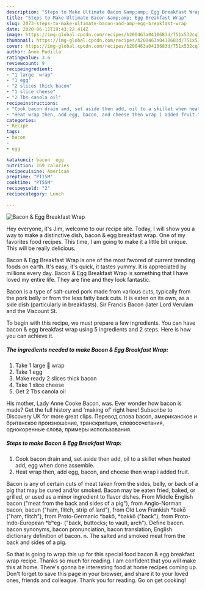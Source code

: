 ```yaml
---
description: "Steps to Make Ultimate Bacon &amp;amp; Egg Breakfast Wrap"
title: "Steps to Make Ultimate Bacon &amp;amp; Egg Breakfast Wrap"
slug: 2073-steps-to-make-ultimate-bacon-and-amp-egg-breakfast-wrap
date: 2020-06-11T19:43:22.414Z
image: https://img-global.cpcdn.com/recipes/b200463a0410683d/751x532cq70/bacon-egg-breakfast-wrap-recipe-main-photo.jpg
thumbnail: https://img-global.cpcdn.com/recipes/b200463a0410683d/751x532cq70/bacon-egg-breakfast-wrap-recipe-main-photo.jpg
cover: https://img-global.cpcdn.com/recipes/b200463a0410683d/751x532cq70/bacon-egg-breakfast-wrap-recipe-main-photo.jpg
author: Anne Padilla
ratingvalue: 3.6
reviewcount: 9
recipeingredient:
- "1 large  wrap"
- "1 egg"
- "2 slices thick bacon"
- "1 slice cheese"
- "2 Tbs canola oil"
recipeinstructions:
- "Cook bacon drain and, set aside then add, oil to a skillet when heated add, egg when done assemble."
- "Heat wrap then, add egg, bacon, and cheese then wrap i added fruit."
categories:
- Recipe
tags:
- bacon
- 
- egg

katakunci: bacon  egg 
nutrition: 169 calories
recipecuisine: American
preptime: "PT15M"
cooktime: "PT55M"
recipeyield: "2"
recipecategory: Lunch

---
```



![Bacon &amp; Egg Breakfast Wrap](https://img-global.cpcdn.com/recipes/b200463a0410683d/751x532cq70/bacon-egg-breakfast-wrap-recipe-main-photo.jpg)

Hey everyone, it's Jim, welcome to our recipe site. Today, I will show you a way to make a distinctive dish, bacon &amp; egg breakfast wrap. One of my favorites food recipes. This time, I am going to make it a little bit unique. This will be really delicious.

Bacon &amp; Egg Breakfast Wrap is one of the most favored of current trending foods on earth. It's easy, it's quick, it tastes yummy. It is appreciated by millions every day. Bacon &amp; Egg Breakfast Wrap is something that I have loved my entire life. They are fine and they look fantastic.

Bacon is a type of salt-cured pork made from various cuts, typically from the pork belly or from the less fatty back cuts. It is eaten on its own, as a side dish (particularly in breakfasts). Sir Francis Bacon (later Lord Verulam and the Viscount St.


To begin with this recipe, we must prepare a few ingredients. You can have bacon &amp; egg breakfast wrap using 5 ingredients and 2 steps. Here is how you can achieve it.

<!--inarticleads1-->

##### The ingredients needed to make Bacon &amp; Egg Breakfast Wrap:

1. Take 1 large 🍅 wrap
1. Take 1 egg
1. Make ready 2 slices thick bacon
1. Take 1 slice cheese
1. Get 2 Tbs canola oil


His mother, Lady Anne Cooke Bacon, was. Ever wonder how bacon is made? Get the full history and &#39;making of&#39; right here! Subscribe to Discovery UK for more great clips. Перевод слова bacon, американское и британское произношение, транскрипция, словосочетания, однокоренные слова, примеры использования. 

<!--inarticleads2-->

##### Steps to make Bacon &amp; Egg Breakfast Wrap:

1. Cook bacon drain and, set aside then add, oil to a skillet when heated add, egg when done assemble.
1. Heat wrap then, add egg, bacon, and cheese then wrap i added fruit.


Bacon is any of certain cuts of meat taken from the sides, belly, or back of a pig that may be cured and/or smoked. Bacon may be eaten fried, baked, or grilled, or used as a minor ingredient to flavor dishes. From Middle English bacon (&#34;meat from the back and sides of a pig&#34;), from Anglo-Norman bacon, bacun (&#34;ham, flitch, strip of lard&#34;), from Old Low Frankish *bakō (&#34;ham, flitch&#34;), from Proto-Germanic *bakô, *bakkô (&#34;back&#34;), from Proto-Indo-European *bʰeg- (&#34;back, buttocks; to vault, arch&#34;). Define bacon. bacon synonyms, bacon pronunciation, bacon translation, English dictionary definition of bacon. n. The salted and smoked meat from the back and sides of a pig. 

So that is going to wrap this up for this special food bacon &amp; egg breakfast wrap recipe. Thanks so much for reading. I am confident that you will make this at home. There's gonna be interesting food at home recipes coming up. Don't forget to save this page in your browser, and share it to your loved ones, friends and colleague. Thank you for reading. Go on get cooking!
